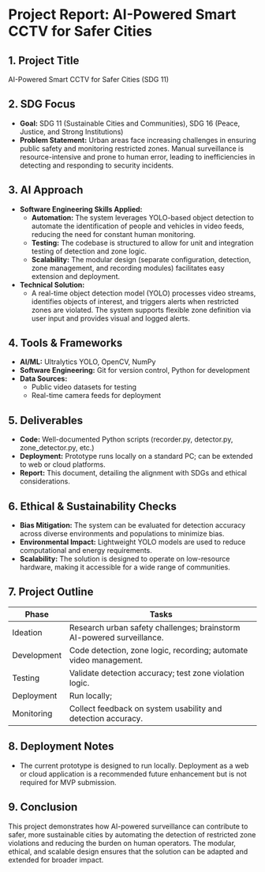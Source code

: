 # Project Report: AI-Powered Smart CCTV for Safer Cities

## 1. Project Title
AI-Powered Smart CCTV for Safer Cities (SDG 11)

## 2. SDG Focus
- **Goal:** SDG 11 (Sustainable Cities and Communities), SDG 16 (Peace, Justice, and Strong Institutions)
- **Problem Statement:**
  Urban areas face increasing challenges in ensuring public safety and monitoring restricted zones. Manual surveillance is resource-intensive and prone to human error, leading to inefficiencies in detecting and responding to security incidents.

## 3. AI Approach
- **Software Engineering Skills Applied:**
  - **Automation:** The system leverages YOLO-based object detection to automate the identification of people and vehicles in video feeds, reducing the need for constant human monitoring.
  - **Testing:** The codebase is structured to allow for unit and integration testing of detection and zone logic.
  - **Scalability:** The modular design (separate configuration, detection, zone management, and recording modules) facilitates easy extension and deployment.
- **Technical Solution:**
  - A real-time object detection model (YOLO) processes video streams, identifies objects of interest, and triggers alerts when restricted zones are violated. The system supports flexible zone definition via user input and provides visual and logged alerts.

## 4. Tools & Frameworks
- **AI/ML:** Ultralytics YOLO, OpenCV, NumPy
- **Software Engineering:** Git for version control, Python for development
- **Data Sources:**
  - Public video datasets for testing
  - Real-time camera feeds for deployment

## 5. Deliverables
- **Code:** Well-documented Python scripts (recorder.py, detector.py, zone_detector.py, etc.)
- **Deployment:** Prototype runs locally on a standard PC; can be extended to web or cloud platforms.
- **Report:** This document, detailing the alignment with SDGs and ethical considerations.

## 6. Ethical & Sustainability Checks
- **Bias Mitigation:** The system can be evaluated for detection accuracy across diverse environments and populations to minimize bias.
- **Environmental Impact:** Lightweight YOLO models are used to reduce computational and energy requirements.
- **Scalability:** The solution is designed to operate on low-resource hardware, making it accessible for a wide range of communities.

## 7. Project Outline
| Phase        | Tasks                                                                 |
|--------------|-----------------------------------------------------------------------|
| Ideation     | Research urban safety challenges; brainstorm AI-powered surveillance. |
| Development  | Code detection, zone logic, recording; automate video management.     |
| Testing      | Validate detection accuracy; test zone violation logic.               |
| Deployment   | Run locally;            |
| Monitoring   | Collect feedback on system usability and detection accuracy.          |

## 8. Deployment Notes
- The current prototype is designed to run locally. Deployment as a web or cloud application is a recommended future enhancement but is not required for MVP submission.

## 9. Conclusion
This project demonstrates how AI-powered surveillance can contribute to safer, more sustainable cities by automating the detection of restricted zone violations and reducing the burden on human operators. The modular, ethical, and scalable design ensures that the solution can be adapted and extended for broader impact. 